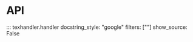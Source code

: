 API
===

::: texhandler.handler
    docstring_style: "google"
    filters: [""]
    show_source: False